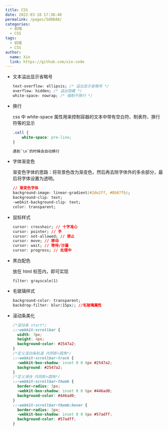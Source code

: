 ```yaml
---
title: CSS
date: 2022-03-18 17:38:40
permalink: /pages/5d0848/
categories:
  - 前端
  - CSS
tags:
  - 前端
  - CSS
author:
  name: Xin
  link: https://github.com/xin-code
---
```


- 文本溢出显示省略号

  ```css
  text-overflow: ellipsis; /* 溢出显示省略号 */
  overflow: hidden; /* 溢出隐藏 */
  white-space: nowrap; /* 强制不换行 */
  ```

- 换行

  css 中 white-space 属性用来控制容器的文本中带有空白符、制表符、换行符等的显示

  ```css
  .cell {
      white-space: pre-line;
  }

  遇到`\n`的时候会自动换行
  ```

- 字体渐变色

  渐变色字体的思路：将背景色改为渐变色，然后再去除字体外的多余部分，最后将字体设置为透明。

  ```css
  // 渐变色字体
  background-image: linear-gradient(#2de2ff, #8b67fb);
  background-clip: text;
  -webkit-background-clip: text;
  color: transparent;
  ```

- 鼠标样式

  ```css
  cursor: crosshair; // 十字准心
  cursor: pointer; // 手
  cursor: not-allowed; // 禁止
  cursor: move; // 移动
  cursor: wait; // 等待/沙漏
  cursor: progress; // 处理中
  ```

- 黑白配色

  放在 html 标签内，即可实现

  ```shell
  filter: grayscale(1)
  ```

- 毛玻璃样式

  ```css
  background-color: transparent;
  backdrop-filter: blur(15px); //毛玻璃属性
  ```

- 滚动条美化

  ```css
  /*滚动条 start*/
  ::-webkit-scrollbar {
    width: 7px;
    height: 4px;
    background-color: #2547a2;
  }
  /*定义滚动条轨道 内阴影+圆角*/
  ::-webkit-scrollbar-track {
    -webkit-box-shadow: inset 0 0 6px #2547a2;
    background: #2547a2;
  }
  /*定义滑块 内阴影+圆角*/
  ::-webkit-scrollbar-thumb {
    border-radius: 3px;
    -webkit-box-shadow: inset 0 0 6px #446ad0;
    background-color: #446ad0;
  }
  ::-webkit-scrollbar-thumb:hover {
    border-radius: 3px;
    -webkit-box-shadow: inset 0 0 6px #57adff;
    background-color: #57adff;
  }
  ```
